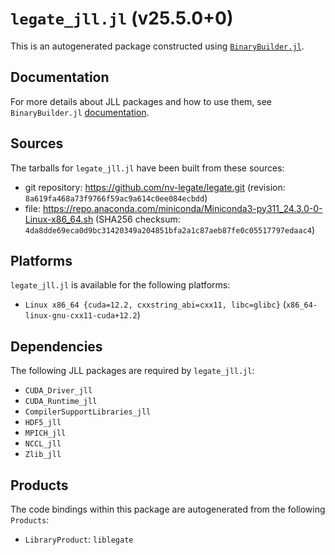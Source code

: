 # `legate_jll.jl` (v25.5.0+0)

This is an autogenerated package constructed using [`BinaryBuilder.jl`](https://github.com/JuliaPackaging/BinaryBuilder.jl).

## Documentation

For more details about JLL packages and how to use them, see `BinaryBuilder.jl` [documentation](https://docs.binarybuilder.org/stable/jll/).

## Sources

The tarballs for `legate_jll.jl` have been built from these sources:

* git repository: https://github.com/nv-legate/legate.git (revision: `8a619fa468a73f9766f59ac9a614c0ee084ecbdd`)
* file: https://repo.anaconda.com/miniconda/Miniconda3-py311_24.3.0-0-Linux-x86_64.sh (SHA256 checksum: `4da8dde69eca0d9bc31420349a204851bfa2a1c87aeb87fe0c05517797edaac4`)

## Platforms

`legate_jll.jl` is available for the following platforms:

* `Linux x86_64 {cuda=12.2, cxxstring_abi=cxx11, libc=glibc}` (`x86_64-linux-gnu-cxx11-cuda+12.2`)

## Dependencies

The following JLL packages are required by `legate_jll.jl`:

* `CUDA_Driver_jll`
* `CUDA_Runtime_jll`
* `CompilerSupportLibraries_jll`
* `HDF5_jll`
* `MPICH_jll`
* `NCCL_jll`
* `Zlib_jll`

## Products

The code bindings within this package are autogenerated from the following `Products`:

* `LibraryProduct`: `liblegate`
